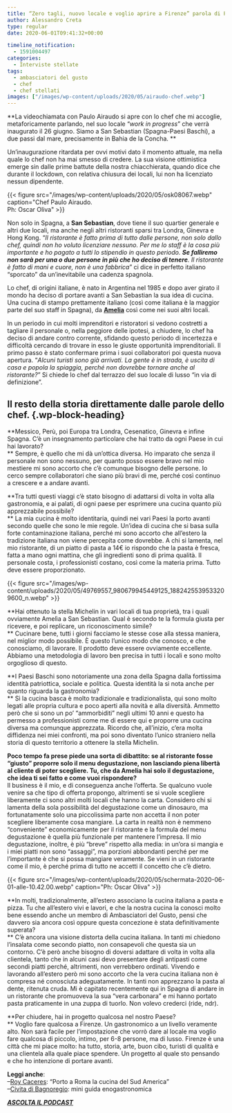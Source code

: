 ```yaml
---
title: “Zero tagli, nuovo locale e voglio aprire a Firenze” parola di Paulo Airaudo
author: Alessandro Creta
type: regular
date: 2020-06-01T09:41:32+00:00

timeline_notification:
  - 1591004497
categories:
  - Interviste stellate
tags:
  - ambasciatori del gusto
  - chef
  - chef stellati
images: ["/images/wp-content/uploads/2020/05/airaudo-chef.webp"]
---
```

**La videochiamata con Paulo Airaudo si apre con lo chef che mi accoglie, metaforicamente parlando, nel suo locale &#8220;_work in progress_&#8221; che verrà inaugurato il 26 giugno. Siamo a San Sebastian (Spagna-Paesi Baschi), a due passi dal mare, precisamente in Bahia de la Concha. **

Un’inaugurazione ritardata per ovvi motivi dato il momento attuale, ma nella quale lo chef non ha mai smesso di credere. La sua visione ottimistica emerge sin dalle prime battute della nostra chiacchierata, quando dice che durante il lockdown, con relativa chiusura dei locali, lui non ha licenziato nessun dipendente. 


{{< figure src="/images/wp-content/uploads/2020/05/osk08067.webp" caption="Chef Paulo Airaudo.<br />Ph: Oscar Oliva" >}}


Non solo in Spagna, a **San Sebastian**,&nbsp;dove tiene il suo quartier generale e altri due locali, ma anche negli altri ristoranti sparsi tra Londra, Ginevra e Hong Kong. “_Il ristorante è fatto prima di tutto dalle persone, non solo dallo chef, quindi non ho voluto licenziare nessuno. Per me lo staff è la cosa più importante e ho pagato a tutti lo stipendio in questo periodo. **Se falliremo non sarà per una o due persone in più che ho deciso di tenere**. Il ristorante è fatto di mani e cuore, non è una fabbrica_” ci dice in perfetto italiano “sporcato” da un’inevitabile una cadenza spagnola.&nbsp;

Lo chef, di origini italiane, è nato in Argentina nel 1985 e dopo aver girato il mondo ha deciso di portare avanti a San Sebastian la sua idea di cucina. Una cucina di stampo prettamente italiano (così come italiana è la maggior parte del suo staff in Spagna), da&nbsp;<a rel="noreferrer noopener" href="https://ameliarestaurant.com/" target="_blank"><strong>Amelia</strong></a>&nbsp;così come nei suoi altri locali.&nbsp;

In un periodo in cui molti imprenditori e ristoratori si vedono costretti a tagliare il personale o, nella peggiore delle ipotesi, a chiudere, lo chef ha deciso di andare contro corrente, sfidando questo periodo di incertezza e difficoltà cercando di trovare in esso le giuste opportunità imprenditoriali. Il primo passo è stato confermare prima i suoi collaboratori poi questa nuova apertura. “_Alcuni turisti sono già arrivati. La gente è in strada, è uscita di casa e popola la spiaggia, perché non dovrebbe tornare anche al ristorante?_” Si chiede lo chef dal terrazzo del suo locale di lusso “in via di definizione”.

## Il resto della storia direttamente dalle parole dello chef. {.wp-block-heading}

**Messico, Perù, poi Europa tra Londra, Cesenatico, Ginevra e infine Spagna. C’è un insegnamento particolare che hai tratto da ogni Paese in cui hai lavorato?  
** Sempre, è quello che mi dà un’ottica diversa. Ho imparato che senza il personale non sono nessuno, per quanto posso essere bravo nel mio mestiere mi sono accorto che c&#8217;è comunque bisogno delle persone. Io cerco sempre collaboratori che siano più bravi di me, perché così continuo a crescere e a andare avanti.

**Tra tutti questi viaggi c’è stato bisogno di adattarsi di volta in volta alla gastronomia, e ai palati, di ogni paese per esprimere una cucina quanto più apprezzabile possibile?  
** La mia cucina è molto identitaria, quindi nei vari Paesi la porto avanti secondo quelle che sono le mie regole. Un’idea di cucina che si basa sulla forte contaminazione italiana, perché mi sono accorto che all’estero la tradizione italiana non viene percepita come dovrebbe. A chi si lamenta, nel mio ristorante, di un piatto di pasta a 14€ io rispondo che la pasta è fresca, fatta a mano ogni mattina, che gli ingredienti sono di prima qualità. Il personale costa, i professionisti costano, così come la materia prima. Tutto deve essere proporzionato.


{{< figure src="/images/wp-content/uploads/2020/05/49769557_980679945449125_1882425539533209600_n.webp" >}}


**Hai ottenuto la stella Michelin in vari locali di tua proprietà, tra i quali ovviamente Amelìa a San Sebastian. Qual è secondo te la formula giusta per ricevere, e poi replicare, un riconoscimento simile?  
** Cucinare bene, tutti i giorni facciamo le stesse cose alla stessa maniera, nel miglior modo possibile. È questo l’unico modo che conosco, e che conosciamo, di lavorare. Il prodotto deve essere ovviamente eccellente. Abbiamo una metodologia di lavoro ben precisa in tutti i locali e sono molto orgoglioso di questo.&nbsp;

**I Paesi Baschi sono notoriamente una zona della Spagna dalla fortissima identità patriottica, sociale e politica. Questa identità la si nota anche per quanto riguarda la gastronomia?  
** Sì la cucina basca è molto tradizionale e tradizionalista, qui sono molto legati alle propria cultura e poco aperti alla novità e alla diversità. Ammetto però che si sono un po&#8217; &#8220;ammorbiditi&#8221; negli ultimi 10 anni e questo ha permesso a professionisti come me di essere qui e proporre una cucina diversa ma comunque apprezzata. Ricordo che, all’inizio, c’era molta diffidenza nei miei confronti, ma poi sono diventato l’unico straniero nella storia di questo territorio a ottenere la stella Michelin. 

**Poco tempo fa prese piede una sorta di dibattito: se al ristorante fosse “giusto” proporre solo il menu degustazione, non lasciando piena libertà al cliente di poter scegliere. Tu, che da Amelia hai solo il degustazione, che idea ti sei fatto e come vuoi rispondere?**  
Il business è il mio, e di conseguenza anche l’offerta. Se qualcuno vuole venire sa che tipo di offerta propongo, altrimenti se si vuole scegliere liberamente ci sono altri molti locali che hanno la carta. Considero chi si lamenta della sola possibilità del degustazione come un dinosauro, ma fortunatamente solo una piccolissima parte non accetta il non poter scegliere liberamente cosa mangiare. La carta in realtà non è nemmeno “conveniente” economicamente per il ristorante e la formula del menu degustazione è quella più funzionale per mantenere l&#8217;impresa. Il mio degustazione, inoltre, è più “breve” rispetto alla media: in un’ora si mangia e i miei piatti non sono “assaggi”, ma porzioni abbondanti perché per me l’importante è che si possa mangiare veramente. Se vieni in un ristorante come il mio, è perché prima di tutto ne accetti il concetto che c’è dietro.


{{< figure src="/images/wp-content/uploads/2020/05/schermata-2020-06-01-alle-10.42.00.webp" caption="Ph: Oscar Oliva" >}}


**In molti, tradizionalmente, all’estero associano la cucina italiana a pasta e pizza. Tu che all’estero vivi e lavori, e che la nostra cucina la conosci molto bene essendo anche un membro di&nbsp;Ambasciatori del Gusto, pensi che davvero sia ancora così oppure questa concezione è stata definitivamente superata?  
** C&#8217;è ancora una visione distorta della cucina italiana. In tanti mi chiedono l’insalata come secondo piatto, non consapevoli che questa sia un contorno. C’è però anche bisogno di doversi adattare di volta in volta alla clientela, tanto che in alcuni casi devo presentare degli antipasti come secondi piatti perché, altrimenti, non verrebbero ordinati. Vivendo e lavorando all’estero però mi sono accorto che la vera cucina italiana non è compresa né conosciuta adeguatamente. In tanti non apprezzano la pasta al dente, ritenuta cruda. Mi è capitato recentemente qui in Spagna di andare in un ristorante che promuoveva la sua “vera carbonara” e mi hanno portato pasta praticamente in una zuppa di tuorlo. Non volevo crederci (ride, ndr).

**Per chiudere, hai in progetto qualcosa nel nostro Paese?  
** Voglio fare qualcosa a Firenze. Un gastronomico a un livello veramente alto. Non sarà facile per l’impostazione che vorrò dare al locale ma voglio fare qualcosa di piccolo, intimo, per 6-8 persone, ma di lusso. Firenze è una città che mi piace molto: ha tutto, storia, arte, buon cibo, turisti di qualità e una clientela alla quale piace spendere. Un progetto al quale sto pensando e che ho intenzione di portare avanti.

**Leggi anche**:  
&#8211;<a href="https://aleepepe.com/2020/05/20/intervista-roy-caceres/" target="_blank" rel="noreferrer noopener">Roy Caceres</a>: &#8220;Porto a Roma la cucina del Sud America&#8221;  
&#8211;<a href="https://aleepepe.com/2020/05/25/dove-si-mangia-civita-bagnoregio/" target="_blank" rel="noreferrer noopener">Civita di Bagnoregio</a>: mini guida enogastronomica

<p class="has-text-align-center">
  <strong><em><a href="https://apple.co/352xcOm" target="_blank" rel="noreferrer noopener">ASCOLTA IL PODCAST</a></em></strong>
</p>